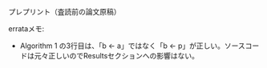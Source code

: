 プレプリント（査読前の論文原稿）



errataメモ:
- Algorithm 1 の3行目は、「b <- a」ではなく「b <- p」が正しい。ソースコードは元々正しいのでResultsセクションへの影響はない。
